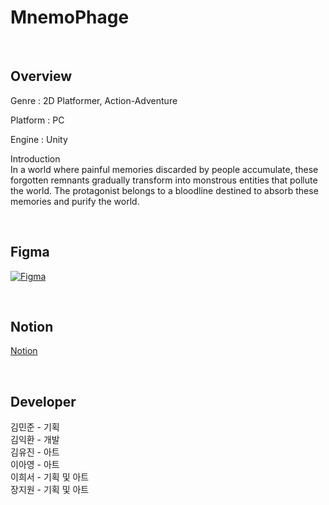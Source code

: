 <!-- 프로젝트 개요, 팀원 및 역할, 작업 과정 -->

<!-- 이름 -->
# MnemoPhage
<br>

## Overview
Genre : 2D Platformer, Action-Adventure
<br>

Platform : PC
<br>

Engine : Unity
<br>

Introduction  
In a world where painful memories discarded by people accumulate, these forgotten remnants gradually transform into monstrous entities that pollute the world. 
The protagonist belongs to a bloodline destined to absorb these memories and purify the world.

<br>

## Figma
[![Figma](https://img.shields.io/badge/figma-333333.svg?&style=for-the-badge&logo=figma&logoColor=D9E6F2)](https://www.figma.com/files/team/1450051217210920038/project/313805825/Team-project?fuid=1267508671393151508)

<br>

## Notion

[Notion](https://www.notion.so/invite/ea71cabe61ca308f47965feb24b4e3fb42866ba7)

<br>

## Developer
김민준 - 기획 <br>
김익환 - 개발 <br>
김유진 - 아트 <br>
이아영 - 아트 <br>
이희서 - 기획 및 아트 <br>
장지원 - 기획 및 아트 <br>
